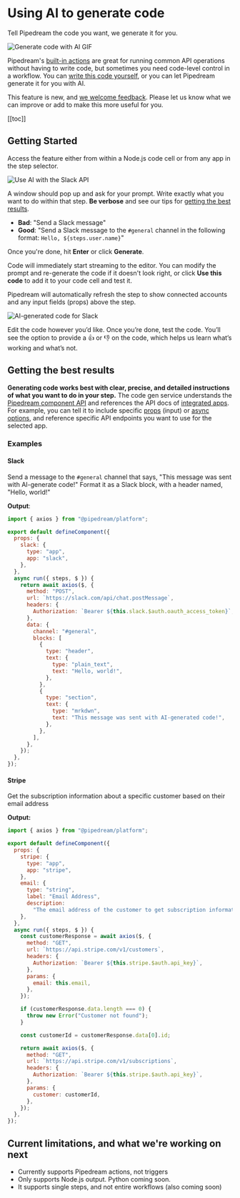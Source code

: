 # Using AI to generate code

Tell Pipedream the code you want, we generate it for you.

<img src="https://res.cloudinary.com/pipedreamin/image/upload/v1689825975/docs/2023-05-26_12.36.35_1_nzvs7a.gif" alt="Generate code with AI GIF" />

Pipedream's [built-in actions](/workflows/steps/actions/) are great for running common API operations without having to write code, but sometimes you need code-level control in a workflow. You can [write this code yourself](/code/), or you can let Pipedream generate it for you with AI.

This feature is new, and [we welcome feedback](https://pipedream.com/support). Please let us know what we can improve or add to make this more useful for you.

[[toc]]

## Getting Started

Access the feature either from within a Node.js code cell or from any app in the step selector.

![Use AI with the Slack API](https://res.cloudinary.com/pipedreamin/image/upload/v1685132186/docs/docs/Screenshot_2023-05-26_at_1.15.14_PM_c4p2qw.png)

A window should pop up and ask for your prompt. Write exactly what you want to do within that step. **Be verbose** and see our tips for [getting the best results](#getting-the-best-results).

- **Bad**: "Send a Slack message"
- **Good**: "Send a Slack message to the `#general` channel in the following format: `Hello, ${steps.user.name}`"

Once you're done, hit **Enter** or click **Generate**.

Code will immediately start streaming to the editor. You can modify the prompt and re-generate the code if it doesn't look right, or click **Use this code** to add it to your code cell and test it.

Pipedream will automatically refresh the step to show connected accounts and any input fields (props) above the step.

![AI-generated code for Slack](https://res.cloudinary.com/pipedreamin/image/upload/v1685130847/docs/ai-generated-code_uzsr8q.png)

Edit the code however you’d like. Once you’re done, test the code. You’ll see the option to provide a :+1: or :-1: on the code, which helps us learn what’s working and what’s not.

## Getting the best results

**Generating code works best with clear, precise, and detailed instructions of what you want to do in your step.** The code gen service understands the [Pipedream component API](/components/api/) and references the API docs of [integrated apps](https://pipedream.com/apps). For example, you can tell it to include specific [props](/components/api/#props) (input) or [async options](/components/api/#async-options-example), and reference specific API endpoints you want to use for the selected app.

### Examples

#### Slack

Send a message to the `#general` channel that says, "This message was sent with AI-generate code!" Format it as a Slack block, with a header named, "Hello, world!"

**Output**:

```javascript
import { axios } from "@pipedream/platform";

export default defineComponent({
  props: {
    slack: {
      type: "app",
      app: "slack",
    },
  },
  async run({ steps, $ }) {
    return await axios($, {
      method: "POST",
      url: `https://slack.com/api/chat.postMessage`,
      headers: {
        Authorization: `Bearer ${this.slack.$auth.oauth_access_token}`,
      },
      data: {
        channel: "#general",
        blocks: [
          {
            type: "header",
            text: {
              type: "plain_text",
              text: "Hello, world!",
            },
          },
          {
            type: "section",
            text: {
              type: "mrkdwn",
              text: "This message was sent with AI-generated code!",
            },
          },
        ],
      },
    });
  },
});
```

#### Stripe

Get the subscription information about a specific customer based on their email address

**Output:**

```javascript
import { axios } from "@pipedream/platform";

export default defineComponent({
  props: {
    stripe: {
      type: "app",
      app: "stripe",
    },
    email: {
      type: "string",
      label: "Email Address",
      description:
        "The email address of the customer to get subscription information for",
    },
  },
  async run({ steps, $ }) {
    const customerResponse = await axios($, {
      method: "GET",
      url: `https://api.stripe.com/v1/customers`,
      headers: {
        Authorization: `Bearer ${this.stripe.$auth.api_key}`,
      },
      params: {
        email: this.email,
      },
    });

    if (customerResponse.data.length === 0) {
      throw new Error("Customer not found");
    }

    const customerId = customerResponse.data[0].id;

    return await axios($, {
      method: "GET",
      url: `https://api.stripe.com/v1/subscriptions`,
      headers: {
        Authorization: `Bearer ${this.stripe.$auth.api_key}`,
      },
      params: {
        customer: customerId,
      },
    });
  },
});
```

## Current limitations, and what we're working on next

- Currently supports Pipedream actions, not triggers
- Only supports Node.js output. Python coming soon.
- It supports single steps, and not entire workflows (also coming soon)
